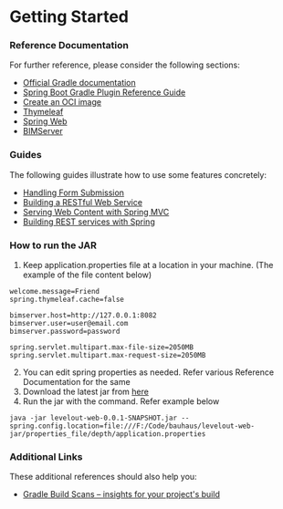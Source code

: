 # Getting Started

### Reference Documentation
For further reference, please consider the following sections:

* [Official Gradle documentation](https://docs.gradle.org)
* [Spring Boot Gradle Plugin Reference Guide](https://docs.spring.io/spring-boot/docs/2.7.9-SNAPSHOT/gradle-plugin/reference/html/)
* [Create an OCI image](https://docs.spring.io/spring-boot/docs/2.7.9-SNAPSHOT/gradle-plugin/reference/html/#build-image)
* [Thymeleaf](https://docs.spring.io/spring-boot/docs/2.7.9-SNAPSHOT/reference/htmlsingle/#web.servlet.spring-mvc.template-engines)
* [Spring Web](https://docs.spring.io/spring-boot/docs/2.7.9-SNAPSHOT/reference/htmlsingle/#web)
* [BIMServer](https://bimserver.org/)

### Guides
The following guides illustrate how to use some features concretely:

* [Handling Form Submission](https://spring.io/guides/gs/handling-form-submission/)
* [Building a RESTful Web Service](https://spring.io/guides/gs/rest-service/)
* [Serving Web Content with Spring MVC](https://spring.io/guides/gs/serving-web-content/)
* [Building REST services with Spring](https://spring.io/guides/tutorials/rest/)

### How to run the JAR
1. Keep application.properties file at a location in your machine. (The example of the file content below)
```
welcome.message=Friend
spring.thymeleaf.cache=false

bimserver.host=http://127.0.0.1:8082
bimserver.user=user@email.com
bimserver.password=password

spring.servlet.multipart.max-file-size=2050MB
spring.servlet.multipart.max-request-size=2050MB
```
2. You can edit spring properties as needed. Refer various Reference Documentation for the same
3. Download the latest jar from [here](https://github.com/bauinformatik/levelout-web)
4. Run the jar with the command. Refer example below
```
java -jar levelout-web-0.0.1-SNAPSHOT.jar --spring.config.location=file:///F:/Code/bauhaus/levelout-web-jar/properties_file/depth/application.properties
```


### Additional Links
These additional references should also help you:

* [Gradle Build Scans – insights for your project's build](https://scans.gradle.com#gradle)
